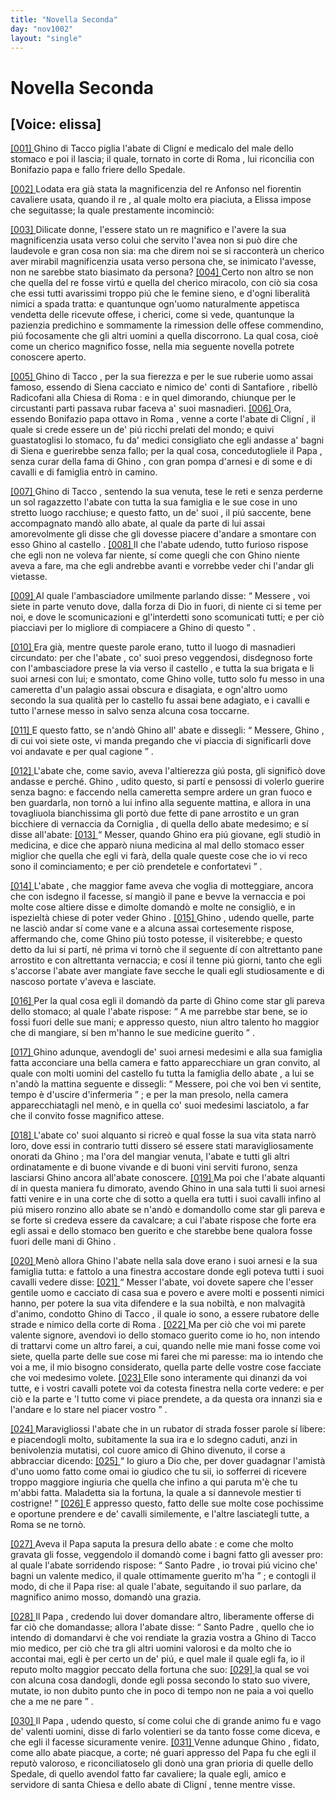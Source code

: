 ```yaml
---
title: "Novella Seconda"
day: "nov1002"
layout: "single"
---
```

<div id="nov1002" type="novella" who="elissa">
 <h1>
  Novella Seconda
 </h1>
 <p>
  <h2>
   [Voice: elissa]
  </h2>
 </p>
 <argument>
  <p>
   <a href="{{ site.baseurl }}enDecameron/nov1002#p00020001">
    [001]
   </a>
   <name persref="ghino" type="person">
    Ghino di Tacco
   </name>
   piglia
   <name persref="abatecligni" type="person">
    l'abate di Clign&iacute;
   </name>
   e medicalo del male dello stomaco e poi il lascia; il quale, tornato in corte di
   <name placeref="roma" type="place">
    Roma
   </name>
   , lui riconcilia con
   <name persref="bonifazio" type="person">
    Bonifazio papa
   </name>
   e fallo friere dello Spedale.
  </p>
 </argument>
 <div3 type="commentary" who="author">
  <p>
   <a href="{{ site.baseurl }}enDecameron/nov1002#p00020002">
    [002]
   </a>
   Lodata era gi&agrave; stata la magnificenzia del
   <name persref="realfonso" type="person">
    re Anfonso
   </name>
   nel fiorentin cavaliere usata, quando
   <name persref="panfilo" type="person">
    il re
   </name>
   , al quale molto era piaciuta, a
   <name persref="elissa" type="person">
    Elissa
   </name>
   impose che seguitasse; la quale prestamente incominci&ograve;:
  </p>
 </div3>
 <div3 type="commentary" who="elissa">
  <p>
   <a href="{{ site.baseurl }}enDecameron/nov1002#p00020003">
    [003]
   </a>
   Dilicate donne, l'essere stato un re magnifico e l'avere la sua magnificenzia usata verso colui che servito l'avea non si pu&ograve; dire che laudevole e gran cosa non sia: ma che direm noi se si racconter&agrave; un cherico aver mirabil magnificenzia usata verso persona che, se inimicato l'avesse, non ne sarebbe stato biasimato da persona?
   <a href="{{ site.baseurl }}enDecameron/nov1002#p00020004">
    [004]
   </a>
   Certo non altro se non che quella del re fosse virt&uacute; e quella del cherico miracolo, con ci&ograve; sia cosa che essi tutti avarissimi troppo pi&uacute; che le femine sieno, e d'ogni liberalit&agrave; nimici a spada tratta: e quantunque ogn'uomo naturalmente appetisca vendetta delle ricevute offese, i cherici, come si vede, quantunque la pazienzia predichino e sommamente la rimession delle offese commendino, pi&uacute; focosamente che gli altri uomini a quella discorrono. La qual cosa, cio&egrave; come un cherico magnifico fosse, nella mia seguente novella potrete conoscere aperto.
  </p>
 </div3>
 <p>
  <a href="{{ site.baseurl }}enDecameron/nov1002#p00020005">
   [005]
  </a>
  <name persref="ghino" type="person">
   Ghino di Tacco
  </name>
  , per la sua fierezza e per le sue ruberie uomo assai famoso, essendo di
  <name placeref="siena" type="place">
   Siena
  </name>
  cacciato e nimico de' conti di
  <name placeref="santafiore" type="place">
   Santafiore
  </name>
  , ribell&ograve;
  <name placeref="radicofani" type="place">
   Radicofani
  </name>
  alla Chiesa di
  <name placeref="roma" type="place">
   Roma
  </name>
  : e in quel dimorando, chiunque per le circustanti parti passava rubar faceva a' suoi masnadieri.
  <a href="{{ site.baseurl }}enDecameron/nov1002#p00020006">
   [006]
  </a>
  Ora, essendo
  <name persref="bonifazio" type="person">
   Bonifazio papa ottavo
  </name>
  in
  <name placeref="roma" type="place">
   Roma
  </name>
  , venne a corte
  <name persref="abatecligni" type="person">
   l'abate di Clign&iacute;
  </name>
  , il quale si crede essere un de' pi&uacute; ricchi prelati del mondo; e quivi guastatoglisi lo stomaco, fu da' medici consigliato che egli andasse a' bagni di
  <name placeref="siena" type="place">
   Siena
  </name>
  e guerirebbe senza fallo; per la qual cosa, concedutogliele
  <name persref="bonifazio" type="person">
   il Papa
  </name>
  , senza curar della fama di
  <name persref="ghino" type="person">
   Ghino
  </name>
  , con gran pompa d'arnesi e di some e di cavalli e di famiglia entr&ograve; in camino.
 </p>
 <p>
  <a href="{{ site.baseurl }}enDecameron/nov1002#p00020007">
   [007]
  </a>
  <name persref="ghino" type="person">
   Ghino di Tacco
  </name>
  , sentendo la sua venuta, tese le reti e senza perderne un sol ragazzetto
  <name persref="abatecligni" type="person">
   l'abate
  </name>
  con tutta la sua famiglia e le sue cose in uno stretto luogo racchiuse; e questo fatto,
  <name persref="masnadieri-1002" type="person">
   un de' suoi
  </name>
  , il pi&uacute; saccente, bene accompagnato mand&ograve; allo abate, al quale da parte di lui assai amorevolmente gli disse che gli dovesse piacere d'andare a smontare con esso
  <name persref="ghino" type="person">
   Ghino
  </name>
  al
  <name placeref="radicofani" type="place">
   castello
  </name>
  .
  <a href="{{ site.baseurl }}enDecameron/nov1002#p00020008">
   [008]
  </a>
  Il che
  <name persref="abatecligni" type="person">
   l'abate
  </name>
  udendo, tutto furioso rispose che egli non ne voleva far niente, s&iacute; come quegli che con
  <name persref="ghino" type="person">
   Ghino
  </name>
  niente aveva a fare, ma che egli andrebbe avanti e vorrebbe veder chi l'andar gli vietasse.
 </p>
 <p>
  <a href="{{ site.baseurl }}enDecameron/nov1002#p00020009">
   [009]
  </a>
  Al quale
  <name persref="masnadieri-1002" type="person">
   l'ambasciadore
  </name>
  umilmente parlando disse:
  <q direct="unspecified" who="masnadieri-1002">
   <name persref="abatecligni" type="person">
    Messere
   </name>
   , voi siete in parte venuto dove, dalla forza di Dio in fuori, di niente ci si teme per noi, e dove le scomunicazioni e gl'interdetti sono scomunicati tutti; e per ci&ograve; piacciavi per lo migliore di compiacere a
   <name persref="ghino" type="person">
    Ghino
   </name>
   di questo
  </q>
  .
 </p>
 <p>
  <a href="{{ site.baseurl }}enDecameron/nov1002#p00020010">
   [010]
  </a>
  Era gi&agrave;, mentre queste parole erano, tutto il luogo di masnadieri circundato: per che
  <name persref="abatecligni" type="person">
   l'abate
  </name>
  , co' suoi preso veggendosi, disdegnoso forte con
  <name persref="masnadieri-1002" type="person">
   l'ambasciadore
  </name>
  prese la via verso
  <name placeref="radicofani" type="place">
   il castello
  </name>
  , e tutta la sua brigata e li suoi arnesi con lui; e smontato, come
  <name persref="ghino" type="person">
   Ghino
  </name>
  volle, tutto solo fu messo in una cameretta d'un palagio assai obscura e disagiata, e ogn'altro uomo secondo la sua qualit&agrave; per lo castello fu assai bene adagiato, e i cavalli e tutto l'arnese messo in salvo senza alcuna cosa toccarne.
 </p>
 <p>
  <a href="{{ site.baseurl }}enDecameron/nov1002#p00020011">
   [011]
  </a>
  E questo fatto, se n'and&ograve;
  <name persref="ghino" type="person">
   Ghino
  </name>
  all'
  <name persref="abatecligni" type="person">
   abate
  </name>
  e dissegli:
  <q direct="unspecified" who="ghino">
   Messere,
   <name persref="ghino" type="person">
    Ghino
   </name>
   , di cui voi siete oste, vi manda pregando che vi piaccia di significarli dove voi andavate e per qual cagione
  </q>
  .
 </p>
 <p>
  <a href="{{ site.baseurl }}enDecameron/nov1002#p00020012">
   [012]
  </a>
  <name persref="abatecligni" type="person">
   L'abate
  </name>
  che, come savio, aveva l'altierezza gi&uacute; posta, gli signific&ograve; dove andasse e perch&eacute;.
  <name persref="ghino" type="person">
   Ghino
  </name>
  , udito questo, si part&iacute; e pensossi di volerlo guerire senza bagno: e faccendo nella cameretta sempre ardere un gran fuoco e ben guardarla, non torn&ograve; a lui infino alla seguente mattina, e allora in una tovagliuola bianchissima gli port&ograve; due fette di pane arrostito e un gran bicchiere di vernaccia da
  <name placeref="corniglia" type="place">
   Corniglia
  </name>
  , di quella dello abate medesimo; e s&iacute; disse all'abate:
  <a href="{{ site.baseurl }}enDecameron/nov1002#p00020013">
   [013]
  </a>
  <q direct="unspecified" who="ghino">
   Messer, quando
   <name persref="ghino" type="person">
    Ghino
   </name>
   era pi&uacute; giovane, egli studi&ograve; in medicina, e dice che appar&ograve; niuna medicina al mal dello stomaco esser miglior che quella che egli vi far&agrave;, della quale queste cose che io vi reco sono il cominciamento; e per ci&ograve; prendetele e confortatevi
  </q>
  .
 </p>
 <p>
  <a href="{{ site.baseurl }}enDecameron/nov1002#p00020014">
   [014]
  </a>
  <name persref="abatecligni" type="person">
   L'abate
  </name>
  , che maggior fame aveva che voglia di motteggiare, ancora che con isdegno il facesse, s&iacute; mangi&ograve; il pane e bevve la vernaccia e poi molte cose altiere disse e dimolte domand&ograve; e molte ne consigli&ograve;, e in ispezielt&agrave; chiese di poter veder
  <name persref="ghino" type="person">
   Ghino
  </name>
  .
  <a href="{{ site.baseurl }}enDecameron/nov1002#p00020015">
   [015]
  </a>
  <name persref="ghino" type="person">
   Ghino
  </name>
  , udendo quelle, parte ne lasci&ograve; andar s&iacute; come vane e a alcuna assai cortesemente rispose, affermando che, come
  <name persref="ghino" type="person">
   Ghino
  </name>
  pi&uacute; tosto potesse, il visiterebbe; e questo detto da lui si part&iacute;, n&eacute; prima vi torn&ograve; che il seguente d&iacute; con altrettanto pane arrostito e con altrettanta vernaccia; e cos&iacute; il tenne pi&uacute; giorni, tanto che egli s'accorse l'abate aver mangiate fave secche le quali egli studiosamente e di nascoso portate v'aveva e lasciate.
 </p>
 <p>
  <a href="{{ site.baseurl }}enDecameron/nov1002#p00020016">
   [016]
  </a>
  Per la qual cosa egli il domand&ograve; da parte di
  <name persref="ghino" type="person">
   Ghino
  </name>
  come star gli pareva dello stomaco; al quale
  <name persref="abatecligni" type="person">
   l'abate
  </name>
  rispose:
  <q direct="unspecified" who="abatecligni">
   A me parrebbe star bene, se io fossi fuori delle sue mani; e appresso questo, niun altro talento ho maggior che di mangiare, s&iacute; ben m'hanno le sue medicine guerito
  </q>
  .
 </p>
 <p>
  <a href="{{ site.baseurl }}enDecameron/nov1002#p00020017">
   [017]
  </a>
  <name persref="ghino" type="person">
   Ghino
  </name>
  adunque, avendogli de' suoi arnesi medesimi e alla sua famiglia fatta acconciare una bella camera e fatto apparecchiare un gran convito, al quale con molti uomini del
  <name placeref="radicofani" type="place">
   castello
  </name>
  fu tutta la famiglia dello
  <name persref="abatecligni" type="person">
   abate
  </name>
  , a lui se n'and&ograve; la mattina seguente e dissegli:
  <q direct="unspecified" who="ghino">
   Messere, poi che voi ben vi sentite, tempo &egrave; d'uscire d'infermeria
  </q>
  ; e per la man presolo, nella camera apparecchiatagli nel men&ograve;, e in quella co' suoi medesimi lasciatolo, a far che il convito fosse magnifico attese.
 </p>
 <p>
  <a href="{{ site.baseurl }}enDecameron/nov1002#p00020018">
   [018]
  </a>
  <name persref="abatecligni" type="person">
   L'abate
  </name>
  co' suoi alquanto si ricre&ograve; e qual fosse la sua vita stata narr&ograve; loro, dove essi in contrario tutti dissero s&eacute; essere stati maravigliosamente onorati da
  <name persref="ghino" type="person">
   Ghino
  </name>
  ; ma l'ora del mangiar venuta, l'abate e tutti gli altri ordinatamente e di buone vivande e di buoni vini serviti furono, senza lasciarsi
  <name persref="ghino" type="person">
   Ghino
  </name>
  ancora all'abate conoscere.
  <a href="{{ site.baseurl }}enDecameron/nov1002#p00020019">
   [019]
  </a>
  Ma poi che l'abate alquanti d&iacute; in questa maniera fu dimorato, avendo
  <name persref="ghino" type="person">
   Ghino
  </name>
  in una sala tutti li suoi arnesi fatti venire e in una corte che di sotto a quella era tutti i suoi cavalli infino al pi&uacute; misero ronzino allo abate se n'and&ograve; e domandollo come star gli pareva e se forte si credeva essere da cavalcare; a cui l'abate rispose che forte era egli assai e dello stomaco ben guerito e che starebbe bene qualora fosse fuori delle mani di
  <name persref="ghino" type="person">
   Ghino
  </name>
  .
 </p>
 <p>
  <a href="{{ site.baseurl }}enDecameron/nov1002#p00020020">
   [020]
  </a>
  Men&ograve; allora
  <name persref="ghino" type="person">
   Ghino
  </name>
  <name persref="abatecligni" type="person">
   l'abate
  </name>
  nella sala dove erano i suoi arnesi e la sua famiglia tutta: e fattolo a una finestra accostare donde egli poteva tutti i suoi cavalli vedere disse:
  <a href="{{ site.baseurl }}enDecameron/nov1002#p00020021">
   [021]
  </a>
  <q direct="unspecified" who="ghino">
   Messer l'abate, voi dovete sapere che l'esser gentile uomo e cacciato di casa sua e povero e avere molti e possenti nimici hanno, per potere la sua vita difendere e la sua nobilt&agrave;, e non malvagit&agrave; d'animo, condotto
   <name persref="ghino" type="person">
    Ghino di Tacco
   </name>
   , il quale io sono, a essere rubatore delle strade e nimico della corte di
   <name placeref="roma" type="place">
    Roma
   </name>
   .
   <a href="{{ site.baseurl }}enDecameron/nov1002#p00020022">
    [022]
   </a>
   Ma per ci&ograve; che voi mi parete valente signore, avendovi io dello stomaco guerito come io ho, non intendo di trattarvi come un altro farei, a cui, quando nelle mie mani fosse come voi siete, quella parte delle sue cose mi farei che mi paresse: ma io intendo che voi a me, il mio bisogno considerato, quella parte delle vostre cose facciate che voi medesimo volete.
   <a href="{{ site.baseurl }}enDecameron/nov1002#p00020023">
    [023]
   </a>
   Elle sono interamente qui dinanzi da voi tutte, e i vostri cavalli potete voi da cotesta finestra nella corte vedere: e per ci&ograve; e la parte e 'l tutto come vi piace prendete, a da questa ora innanzi sia e l'andare e lo stare nel piacer vostro
  </q>
  .
 </p>
 <p>
  <a href="{{ site.baseurl }}enDecameron/nov1002#p00020024">
   [024]
  </a>
  Maravigliossi
  <name persref="abatecligni" type="person">
   l'abate
  </name>
  che in un rubator di strada fosser parole s&iacute; libere: e piacendogli molto, subitamente la sua ira e lo sdegno caduti, anzi in benivolenzia mutatisi, col cuore amico di
  <name persref="ghino" type="person">
   Ghino
  </name>
  divenuto, il corse a abbracciar dicendo:
  <a href="{{ site.baseurl }}enDecameron/nov1002#p00020025">
   [025]
  </a>
  <q direct="unspecified" who="abatecligni">
   Io giuro a Dio che, per dover guadagnar l'amist&agrave; d'uno uomo fatto come omai io giudico che tu sii, io sofferrei di ricevere troppo maggiore ingiuria che quella che infino a qui paruta m'&egrave; che tu m'abbi fatta. Maladetta sia la fortuna, la quale a s&iacute; dannevole mestier ti costrigne!
  </q>
  <a href="{{ site.baseurl }}enDecameron/nov1002#p00020026">
   [026]
  </a>
  E appresso questo, fatto delle sue molte cose pochissime e oportune prendere e de' cavalli similemente, e l'altre lasciategli tutte, a
  <name placeref="roma" type="place">
   Roma
  </name>
  se ne torn&ograve;.
 </p>
 <p>
  <a href="{{ site.baseurl }}enDecameron/nov1002#p00020027">
   [027]
  </a>
  Aveva
  <name persref="bonifazio" type="person">
   il Papa
  </name>
  saputa la presura dello
  <name persref="abatecligni" type="person">
   abate
  </name>
  : e come che molto gravata gli fosse, veggendolo il domand&ograve; come i bagni fatto gli avesser pro: al quale l'abate sorridendo rispose:
  <q direct="unspecified" who="abatecligni">
   <name persref="bonifazio" type="person">
    Santo Padre
   </name>
   , io trovai pi&uacute; vicino che' bagni un valente medico, il quale ottimamente guerito m'ha
  </q>
  ; e contogli il modo, di che
  <name persref="bonifazio" type="person">
   il Papa
  </name>
  rise: al quale l'abate, seguitando il suo parlare, da magnifico animo mosso, domand&ograve; una grazia.
 </p>
 <p>
  <a href="{{ site.baseurl }}enDecameron/nov1002#p00020028">
   [028]
  </a>
  <name persref="bonifazio" type="person">
   Il Papa
  </name>
  , credendo lui dover domandare altro, liberamente offerse di far ci&ograve; che domandasse; allora
  <name persref="abatecligni" type="person">
   l'abate
  </name>
  disse:
  <q direct="unspecified" who="abatecligni">
   <name persref="bonifazio" type="person">
    Santo Padre
   </name>
   , quello che io intendo di domandarvi &egrave; che voi rendiate la grazia vostra a
   <name persref="ghino" type="person">
    Ghino di Tacco
   </name>
   mio medico, per ci&ograve; che tra gli altri uomini valorosi e da molto che io accontai mai, egli &egrave; per certo un de' pi&uacute;, e quel male il quale egli fa, io il reputo molto maggior peccato della fortuna che suo:
   <a href="{{ site.baseurl }}enDecameron/nov1002#p00020029">
    [029]
   </a>
   la qual se voi con alcuna cosa dandogli, donde egli possa secondo lo stato suo vivere, mutate, io non dubito punto che in poco di tempo non ne paia a voi quello che a me ne pare
  </q>
  .
 </p>
 <p>
  <a href="{{ site.baseurl }}enDecameron/nov1002#p00020030">
   [030]
  </a>
  <name persref="bonifazio" type="person">
   Il Papa
  </name>
  , udendo questo, s&iacute; come colui che di grande animo fu e vago de' valenti uomini, disse di farlo volentieri se da tanto fosse come diceva, e che egli il facesse sicuramente venire.
  <a href="{{ site.baseurl }}enDecameron/nov1002#p00020031">
   [031]
  </a>
  Venne adunque
  <name persref="ghino" type="person">
   Ghino
  </name>
  , fidato, come allo
  <name persref="abatecligni" type="person">
   abate
  </name>
  piacque, a corte; n&eacute; guari appresso del Papa fu che egli il reput&ograve; valoroso, e riconciliatoselo gli don&ograve; una gran prioria di quelle dello Spedale, di quello avendol fatto far cavaliere; la quale egli, amico e servidore di santa Chiesa e dello
  <name persref="abatecligni" type="person">
   abate di Clign&iacute;
  </name>
  , tenne mentre visse.
 </p>
</div>